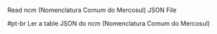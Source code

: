 Read ncm (Nomenclatura Comum do Mercosul) JSON File

#pt-br
Ler a table JSON do ncm (Nomenclatura Comum do Mercosul) 
